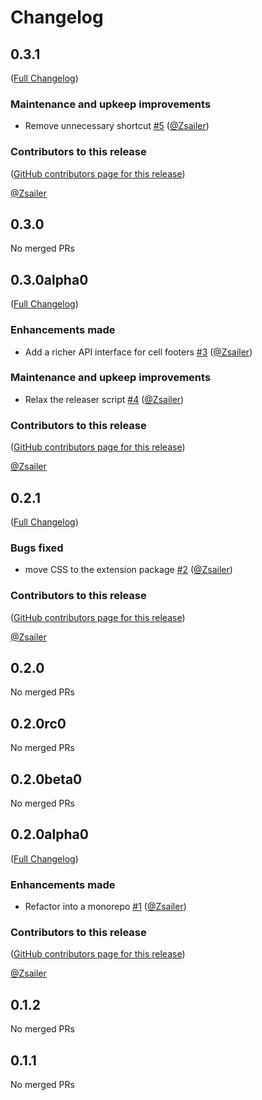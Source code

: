 # Changelog

<!-- <START NEW CHANGELOG ENTRY> -->

## 0.3.1

([Full Changelog](https://github.com/jupyter-ai-contrib/jupyterlab-cell-input-footer/compare/jupyterlab-cell-input-footer-extension@0.3.0...af5574f4d0ffc43091ac1ae28d766cf43992b003))

### Maintenance and upkeep improvements

- Remove unnecessary shortcut [#5](https://github.com/jupyter-ai-contrib/jupyterlab-cell-input-footer/pull/5) ([@Zsailer](https://github.com/Zsailer))

### Contributors to this release

([GitHub contributors page for this release](https://github.com/jupyter-ai-contrib/jupyterlab-cell-input-footer/graphs/contributors?from=2025-01-03&to=2025-01-08&type=c))

[@Zsailer](https://github.com/search?q=repo%3AZsailer%2Fjupyterlab-cell-input-footer+involves%3AZsailer+updated%3A2025-01-03..2025-01-08&type=Issues)

<!-- <END NEW CHANGELOG ENTRY> -->

## 0.3.0

No merged PRs

## 0.3.0alpha0

([Full Changelog](https://github.com/jupyter-ai-contrib/jupyterlab-cell-input-footer/compare/jupyterlab-cell-input-footer-extension@0.2.1...d3f6424ad6d80331346f7ff113cdcd3c9722ef1b))

### Enhancements made

- Add a richer API interface for cell footers [#3](https://github.com/jupyter-ai-contrib/jupyterlab-cell-input-footer/pull/3) ([@Zsailer](https://github.com/Zsailer))

### Maintenance and upkeep improvements

- Relax the releaser script [#4](https://github.com/jupyter-ai-contrib/jupyterlab-cell-input-footer/pull/4) ([@Zsailer](https://github.com/Zsailer))

### Contributors to this release

([GitHub contributors page for this release](https://github.com/jupyter-ai-contrib/jupyterlab-cell-input-footer/graphs/contributors?from=2024-12-20&to=2025-01-03&type=c))

[@Zsailer](https://github.com/search?q=repo%3AZsailer%2Fjupyterlab-cell-input-footer+involves%3AZsailer+updated%3A2024-12-20..2025-01-03&type=Issues)

## 0.2.1

([Full Changelog](https://github.com/jupyter-ai-contrib/jupyterlab-cell-input-footer/compare/jupyterlab-cell-input-footer-extension@0.2.0...e73ab03990e6c518616cf1eeb4ebc7c380c6b9df))

### Bugs fixed

- move CSS to the extension package [#2](https://github.com/jupyter-ai-contrib/jupyterlab-cell-input-footer/pull/2) ([@Zsailer](https://github.com/Zsailer))

### Contributors to this release

([GitHub contributors page for this release](https://github.com/jupyter-ai-contrib/jupyterlab-cell-input-footer/graphs/contributors?from=2024-12-19&to=2024-12-20&type=c))

[@Zsailer](https://github.com/search?q=repo%3AZsailer%2Fjupyterlab-cell-input-footer+involves%3AZsailer+updated%3A2024-12-19..2024-12-20&type=Issues)

## 0.2.0

No merged PRs

## 0.2.0rc0

No merged PRs

## 0.2.0beta0

No merged PRs

## 0.2.0alpha0

([Full Changelog](https://github.com/jupyter-ai-contrib/jupyterlab-cell-input-footer/compare/v0.1.2...ce350fa7a2ca1cb3f905d0ca70f1d8ec8f9322f1))

### Enhancements made

- Refactor into a monorepo [#1](https://github.com/jupyter-ai-contrib/jupyterlab-cell-input-footer/pull/1) ([@Zsailer](https://github.com/Zsailer))

### Contributors to this release

([GitHub contributors page for this release](https://github.com/jupyter-ai-contrib/jupyterlab-cell-input-footer/graphs/contributors?from=2024-12-16&to=2024-12-19&type=c))

[@Zsailer](https://github.com/search?q=repo%3AZsailer%2Fjupyterlab-cell-input-footer+involves%3AZsailer+updated%3A2024-12-16..2024-12-19&type=Issues)

## 0.1.2

No merged PRs

## 0.1.1

No merged PRs

